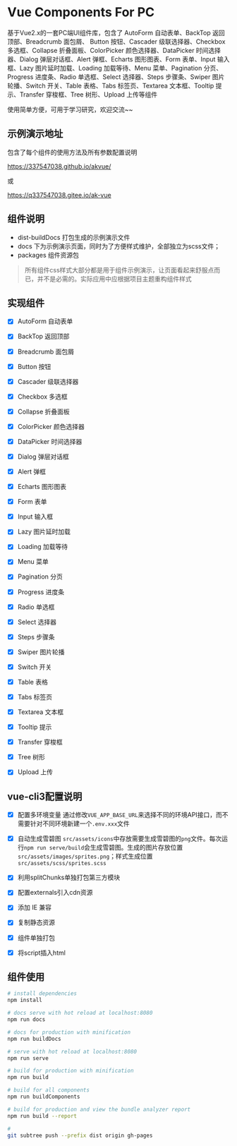 # Vue Components For PC
基于Vue2.x的一套PC端UI组件库，包含了 AutoForm 自动表单、BackTop 返回顶部、Breadcrumb 面包屑、 Button 按钮、Cascader 级联选择器、Checkbox 多选框、Collapse 折叠面板、ColorPicker 颜色选择器、DataPicker 时间选择器、Dialog 弹层对话框、Alert 弹框、Echarts 图形图表、Form 表单、Input 输入框、Lazy 图片延时加载、Loading 加载等待、Menu 菜单、Pagination 分页、Progress 进度条、Radio 单选框、Select 选择器、Steps 步骤条、Swiper 图片轮播、Switch 开关、Table 表格、Tabs 标签页、Textarea 文本框、Tooltip 提示、Transfer 穿梭框、Tree 树形、Upload 上传等组件

使用简单方便，可用于学习研究，欢迎交流~~



## 示例演示地址

包含了每个组件的使用方法及所有参数配置说明

https://337547038.github.io/akvue/

或

https://q337547038.gitee.io/ak-vue

## 组件说明
- dist-buildDocs 打包生成的示例演示文件
- docs 下为示例演示页面，同时为了方便样式维护，全部独立为scss文件；
- packages 组件资源包

 > 所有组件css样式大部分都是用于组件示例演示，让页面看起来舒服点而已，并不是必需的。实际应用中应根据项目主题重构组件样式

## 实现组件
- [x] AutoForm 自动表单
- [x] BackTop 返回顶部
- [x] Breadcrumb 面包屑
- [x] Button 按钮
- [x] Cascader 级联选择器
- [x] Checkbox 多选框
- [x] Collapse 折叠面板
- [x] ColorPicker 颜色选择器
- [x] DataPicker 时间选择器
- [x] Dialog 弹层对话框
- [x] Alert 弹框
- [x] Echarts 图形图表
- [x] Form 表单
- [x] Input 输入框
- [x] Lazy 图片延时加载
- [x] Loading 加载等待
- [x] Menu 菜单
- [x] Pagination 分页
- [x] Progress 进度条
- [x] Radio 单选框
- [x] Select 选择器
- [x] Steps 步骤条
- [x] Swiper 图片轮播
- [x] Switch 开关
- [x] Table 表格
- [x] Tabs 标签页
- [x] Textarea 文本框
- [x] Tooltip 提示
- [x] Transfer 穿梭框
- [x] Tree 树形
- [x] Upload 上传


## vue-cli3配置说明

- [x] 配置多环境变量
 通过修改`VUE_APP_BASE_URL`来选择不同的环境API接口，而不需要针对不同环境新建一个`.env.xxx`文件
 
- [x] 自动生成雪碧图 
 `src/assets/icons`中存放需要生成雪碧图的`png`文件。每次运行`npm run serve/build`会生成雪碧图。生成的图片存放位置`src/assets/images/sprites.png`；样式生成位置`src/assets/scss/sprites.scss`
 
- [x] 利用splitChunks单独打包第三方模块

- [x] 配置externals引入cdn资源

- [x] 添加 IE 兼容

- [x] 复制静态资源

- [x] 组件单独打包

- [x] 将script插入html

## 组件使用
``` bash
# install dependencies
npm install

# docs serve with hot reload at localhost:8080
npm run docs

# docs for production with minification
npm run buildDocs

# serve with hot reload at localhost:8080
npm run serve

# build for production with minification
npm run build

# build for all components
npm run buildComponents

# build for production and view the bundle analyzer report
npm run build --report

# 
git subtree push --prefix dist origin gh-pages
